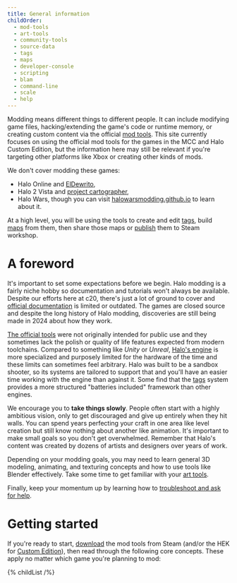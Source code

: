 ```yaml
---
title: General information
childOrder:
  - mod-tools
  - art-tools
  - community-tools
  - source-data
  - tags
  - maps
  - developer-console
  - scripting
  - blam
  - command-line
  - scale
  - help
---
```

Modding means different things to different people. It can include modifying game files, hacking/extending the game's code or runtime memory, or creating custom content via the official [mod tools](~mod-tools). This site currently focuses on using the official mod tools for the games in the MCC and Halo Custom Edition, but the information here may still be relevant if you're targeting other platforms like Xbox or creating other kinds of mods.

We don't cover modding these games:
* Halo Online and [ElDewrito](https://www.eldewrito.org/),
* Halo 2 Vista and [project cartographer](https://www.cartographer.online/),
* Halo Wars, though you can visit [halowarsmodding.github.io](https://halowarsmodding.github.io/) to learn about it.

At a high level, you will be using the tools to create and edit [tags](~), build [maps](~) from them, then share those maps or [publish](~excession) them to Steam workshop.

# A foreword
It's important to set some expectations before we begin. Halo modding is a fairly niche hobby so documentation and tutorials won't always be available. Despite our efforts here at c20, there's just a lot of ground to cover and [official documentation](https://learn.microsoft.com/en-us/halo-master-chief-collection/) is limited or outdated. The games are closed source and despite the long history of Halo modding, discoveries are still being made in 2024 about how they work.

[The official tools](~mod-tools) were not originally intended for public use and they sometimes lack the polish or quality of life features expected from modern toolchains. Compared to something like _Unity_ or _Unreal_, [Halo's engine](~general/blam) is more specialized and purposely limited for the hardware of the time and these limits can sometimes feel arbitrary. Halo was built to be a sandbox shooter, so its systems are tailored to support that and you'll have an easier time working with the engine than against it. Some find that the [tags](~) system provides a more structured "batteries included" framework than other engines.

We encourage you to **take things slowly**. People often start with a highly ambitious vision, only to get discouraged and give up entirely when they hit walls. You can spend years perfecting your craft in one area like level creation but still know nothing about another like animation. It's important to make small goals so you don't get overwhelmed. Remember that Halo's content was created by dozens of artists and designers over years of work.

Depending on your modding goals, you may need to learn general 3D modeling, animating, and texturing concepts and how to use tools like Blender effectively. Take some time to get familiar with your [art tools](~).

Finally, keep your momentum up by learning how to [troubleshoot and ask for help](~help).

# Getting started
If you're ready to start, [download](~mod-tools#installation) the mod tools from Steam (and/or the HEK for [Custom Edition](~custom-edition)), then read through the following core concepts. These apply no matter which game you're planning to mod:

{% childList /%}